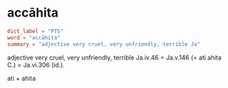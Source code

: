 # accāhita

``` toml
dict_label = "PTS"
word = "accāhita"
summary = "adjective very cruel, very unfriendly, terrible Ja"
```

adjective very cruel, very unfriendly, terrible Ja.iv.46 = Ja.v.146 (= ati ahita C.) = Ja.vi.306 (id.).

ati \+ ahita

